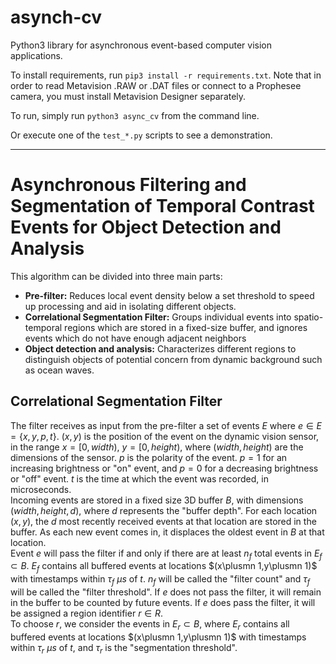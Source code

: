 # asynch-cv
Python3 library for asynchronous event-based computer vision applications.  

To install requirements, run `pip3 install -r requirements.txt`. Note that in order to read Metavision .RAW or .DAT files or connect to a Prophesee camera, you must install Metavision Designer separately.  

To run, simply run `python3 async_cv` from the command line.  

Or execute one of the `test_*.py` scripts to see a demonstration.  
***
# Asynchronous Filtering and Segmentation of Temporal Contrast Events for Object Detection and Analysis
This algorithm can be divided into three main parts:
- **Pre-filter:** Reduces local event density below a set threshold to speed up processing and aid in isolating different objects.
- **Correlational Segmentation Filter:** Groups individual events into spatio-temporal regions which are stored in a fixed-size buffer, and ignores events which do not have enough adjacent neighbors
- **Object detection and analysis:** Characterizes different regions to distinguish objects of potential concern from dynamic background such as ocean waves.
## Correlational Segmentation Filter
The filter receives as input from the pre-filter a set of events $E$ where $e\in E=\{ x,y,p,t\}$. $(x,y)$ is the position of the event on the dynamic vision sensor, in the range $x=[0, width)$, $y=[0, height)$, where $(width, height)$ are the dimensions of the sensor. $p$ is the polarity of the event. $p=1$ for an increasing brightness or "on" event, and $p=0$ for a decreasing brightness or "off" event. $t$ is the time at which the event was recorded, in microseconds.  
Incoming events are stored in a fixed size 3D buffer $B$, with dimensions $(width, height, d)$, where $d$ represents the "buffer depth". For each location $(x,y)$, the $d$ most recently received events at that location are stored in the buffer. As each new event comes in, it displaces the oldest event in $B$ at that location.  
Event $e$ will pass the filter if and only if there are at least $n_f$ total events in $E_f\subset B$. $E_f$ contains all buffered events at locations $(x\plusmn 1,y\plusmn 1)$ with timestamps within $\tau_f$ $\mu s$ of $t$. $n_f$ will be called the "filter count" and $\tau_f$ will be called the "filter threshold".
If $e$ does not pass the filter, it will remain in the buffer to be counted by future events. If $e$ does pass the filter, it will be assigned a region identifier $r\in R$.  
To choose $r$, we consider the events in $E_r\subset B$, where $E_r$ contains all buffered events at locations $(x\plusmn 1,y\plusmn 1)$ with timestamps within $\tau_r$ $\mu s$ of $t$, and $\tau_r$ is the "segmentation threshold".